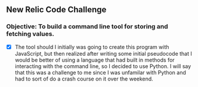 ## New Relic Code Challenge

### Objective: To build a command line tool for storing and fetching values. 
- [x] The tool should
I initially was going to create this program with JavaScript, but then realized after writing some initial pseudocode that I would be better of using a language that had built in methods for interacting with the command line, so I decided to use Python. I will say that this was a challenge to me since I was unfamilar with Python and had to sort of do a crash course on it over the weekend. 



